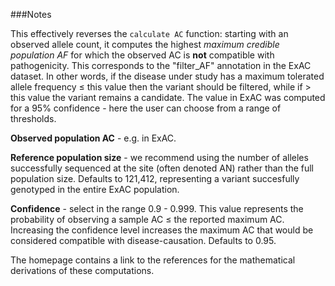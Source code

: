 ###Notes

This effectively reverses the `calculate AC` function: starting with an observed allele count, it computes the highest *maximum credible population AF* for which the observed AC is **not** compatible with pathogenicity. This corresponds to the "filter_AF" annotation in the ExAC dataset. In other words, if the disease under study has a maximum tolerated allele frequency $\le$ this value then the variant should be filtered, while if > this value the variant remains a candidate.  The value in ExAC was computed for a 95% confidence - here the user can choose from a range of thresholds.

**Observed population AC** - e.g. in ExAC.

**Reference population size** -  we recommend using the number of alleles successfully sequenced at the site (often denoted AN) rather than the full population size.  Defaults to 121,412, representing a variant succesfully genotyped in the entire ExAC population.

**Confidence** - select in the range 0.9 - 0.999.  This value represents the probability of observing a sample AC $\le$ the reported maximum AC.  Increasing the confidence level increases the maximum AC that would be considered compatible with disease-causation.  Defaults to 0.95.


The homepage contains a link to the references for the mathematical derivations of these computations.  

